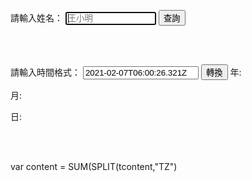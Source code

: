 <html>
<head>
<meta charset="UTF-8" />
<script type="text/javascript">
function result()
{
var name = document.getElementById("name");
var xmlhttp;

        if (window.XMLHttpRequest)
          {// code for IE7+, Firefox, Chrome, Opera, Safari
          xmlhttp=new XMLHttpRequest();
          }
        else
          {// code for IE6, IE5
          xmlhttp=new ActiveXObject("Microsoft.XMLHTTP");
          }
        xmlhttp.onreadystatechange=function()
          {
                  if (xmlhttp.readyState==4 && xmlhttp.status==200)      
                  {
                        var result=xmlhttp.responseText;
                        var obj = JSON.parse(result);//解析json字串為json物件形式
                                                
                        var html = '<table border=1 width=100%>';//
                        
                        for (var i = 0; i < obj.length; i ++ ) {//
                                html  += '<tr>';//
                                for(j=0;j<obj[i].data.length;j++)
                                {                               
                                  html+= '<td>'+obj[i].data[j]+'</td>'; 
                                }
                                html  += '</tr>';            
                        }
                        html+="</table>";
                        
                        document.getElementById("result").innerHTML=html;
                        if(obj.length==1) //只有一筆代表查不到資料
                                alert('查無資料');
                  }

          }
    var url="https://script.google.com/macros/s/AKfycbzewOmGETSXe4HaRF3j3-biE05JbMvmBhEtrH2eaLfdbXjKdxsrrOUu/exec";
        xmlhttp.open("get",url+"?name="+encodeURIComponent(name.value),true);
        xmlhttp.send();
}
     
function convs()
     {
      var content = document.getElementById("UTCtime");
      var options = { 
      timeZone: "Asia/Taipei", 
      year: 'numeric', month: 'numeric', day: 'numeric', 
      hour: 'numeric', minute: 'numeric', second: 'numeric' 
      };
         var formatter = new Intl.DateTimeFormat([], options);
         var localTime = formatter.format(new Date(content.value));
         document.getElementById("convok").textContent=localTime.toString();
         document.getElementById("year").textContent=year.toString(); 
         document.getElementById("month").textContent=month.toString();
         document.getElementById("day").textContent=day.toString();
     }
     
</script>
</head>
<body>

請輸入姓名：
<input type="text" id="name" placeholder="王小明" size="15" autofocus/>
<input type="button" name="list" value="查詢" onclick="result();">

<br>
<br>

請輸入時間格式：
 <input id="text" id="UTCtime" value="2021-02-07T06:00:26.321Z" placeholder="2021-02-07T06:00:26.321Z" size="20" autofocus/>
 <input type="button" value="轉換" onclick="convs();">
 年: <p type="text" id="year" onclick="convs();"></p>
 月: <p type="text" id="month" onclick="convs();"></p> 
 日: <p type="text" id="day" onclick="convs();"></p>
 
<br>
<font size="1"><span id="result"></span></font><br>

</body>
</html>



var content = SUM(SPLIT(tcontent,"TZ")

